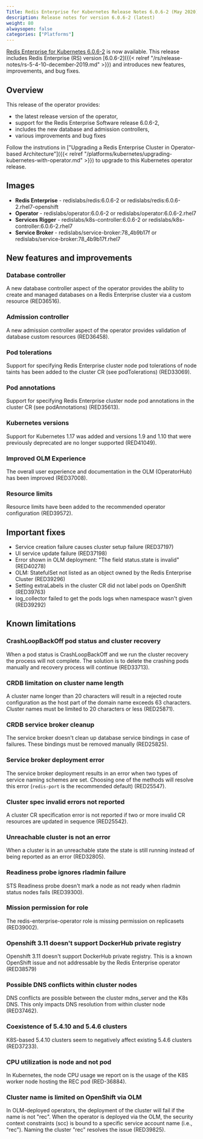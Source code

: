 ```yaml
---
Title: Redis Enterprise for Kubernetes Release Notes 6.0.6-2 (May 2020)
description: Release notes for version 6.0.6-2 (latest)
weight: 80
alwaysopen: false
categories: ["Platforms"]
---
```

[Redis Enterprise for Kubernetes 6.0.6-2](https://github.com/RedisLabs/redis-enterprise-k8s-docs/releases/tag/6.0.6-2) is now available. This release includes Redis Enterprise (RS) version [6.0.6-2]({{< relref "/rs/release-notes/rs-5-4-10-december-2019.md" >}}) and introduces new features, improvements, and bug fixes.

## Overview

This release of the operator provides:

 * the latest release version of the operator,
 * support for the Redis Enterprise Software release 6.0.6-2,
 * includes the new database and admission controllers,
 * various improvements and bug fixes

Follow the instrutions in ["Upgrading a Redis Enterprise Cluster in Operator-based Architecture"]({{< relref "/platforms/kubernetes/upgrading-kubernetes-with-operator.md" >}}) to upgrade to this Kubernetes operator release.

## Images

 * **Redis Enterprise** - redislabs/redis:6.0.6-2 or redislabs/redis:6.0.6-2.rhel7-openshift
 * **Operator** - redislabs/operator:6.0.6-2 or redislabs/operator:6.0.6-2.rhel7
 * **Services Rigger** - redislabs/k8s-controller:6.0.6-2 or redislabs/k8s-controller:6.0.6-2.rhel7
 * **Service Broker** - redislabs/service-broker:78_4b9b17f or redislabs/service-broker:78_4b9b17f.rhel7

## New features and improvements

### Database controller

A new database controller aspect of the operator provides the ability to create
and managed databases on a Redis Enterprise cluster via a custom resource (RED36516).

### Admission controller

A new admission controller aspect of the operator provides validation of
database custom resources (RED36458).

### Pod tolerations

Support for specifying Redis Enterprise cluster node pod tolerations of node taints
has been added to the cluster CR (see podTolerations) (RED33069).

### Pod annotations

Support for specifying Redis Enterprise cluster node pod annotations in the
cluster CR (see podAnnotations) (RED35613).

### Kubernetes versions

Support for Kubernetes 1.17 was added and versions 1.9 and 1.10 that were previously deprecated are no longer supported (RED41049).

### Improved OLM Experience

The overall user experience and documentation in the OLM (OperatorHub) has been improved (RED37008).

### Resource limits

Resource limits have been added to the recommended operator configuration (RED39572).

## Important fixes

 * Service creation failure causes cluster setup failure (RED37197)
 * UI service update failure (RED37198)
 * Error shown in OLM deployment: "The field status.state is invalid" (RED40278)
 * OLM: StatefulSet not listed as an object owned by the Redis Enterprise Cluster (RED39296)
 * Setting extraLabels in the cluster CR did not label pods on OpenShift (RED39763)
 * log_collector failed to get the pods logs when namespace wasn't given (RED39292)

## Known limitations

### CrashLoopBackOff pod status and cluster recovery

When a pod status is CrashLoopBackOff and we run the cluster recovery the process
will not complete. The solution is to delete the crashing pods manually and
recovery process will continue (RED33713).

### CRDB limitation on cluster name length

A cluster name longer than 20 characters will result in a rejected route
configuration as the host part of the domain name exceeds 63 characters. Cluster
names must be limited to 20 characters or less (RED25871).

### CRDB service broker cleanup

The service broker doesn't clean up database service bindings in case of failures.
These bindings must be removed manually (RED25825).

### Service broker deployment error

The service broker deployment results in an error when two types of service naming
schemes are set. Choosing one of the methods will resolve this error (`redis-port`
is the recommended default) (RED25547).

### Cluster spec invalid errors not reported

A cluster CR specification error is not reported if two or more invalid CR resources are
updated in sequence (RED25542).

### Unreachable cluster is not an error

When a cluster is in an unreachable state the state is still running instead of
being reported as an error (RED32805).

### Readiness probe ignores rladmin failure

STS Readiness probe doesn't mark a node as not ready when rladmin status nodes fails (RED39300).

### Mission permission for role

The redis-enterprise-operator role is missing permission on replicasets (RED39002).

### Openshift 3.11 doesn't support DockerHub private registry

Openshift 3.11 doesn't support DockerHub private registry. This is a known OpenShift
issue and not addressable by the Redis Enterprise operator (RED38579)

### Possible DNS conflicts within cluster nodes

DNS conflicts are possible between the cluster mdns_server and the K8s DNS.
This only impacts DNS resolution from within cluster node (RED37462).

### Coexistence of 5.4.10 and 5.4.6 clusters

K8S-based 5.4.10 clusters seem to negatively affect existing 5.4.6 clusters (RED37233).

### CPU utilization is node and not pod

In Kubernetes, the node CPU usage we report on is the usage of the K8S worker node hosting the REC pod (RED-36884).

### Cluster name is limited on OpenShift via OLM

In OLM-deployed operators, the deployment of the cluster will fail if the name
is not "rec". When the operator is deployed via the OLM, the security context constraints (scc)
is bound to a specific service account name (i.e., "rec"). Naming the cluster
"rec" resolves the issue (RED39825).
